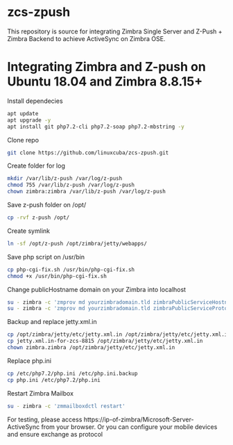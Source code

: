 # zcs-zpush
This repository is source for integrating Zimbra Single Server and Z-Push + Zimbra Backend to achieve ActiveSync on Zimbra OSE.

# Integrating Zimbra and Z-push on Ubuntu 18.04 and Zimbra 8.8.15+

Install dependecies

```bash
apt update
apt upgrade -y
apt install git php7.2-cli php7.2-soap php7.2-mbstring -y
```

Clone repo

```bash
git clone https://github.com/linuxcuba/zcs-zpush.git
```

Create folder for log

```bash
mkdir /var/lib/z-push /var/log/z-push
chmod 755 /var/lib/z-push /var/log/z-push
chown zimbra:zimbra /var/lib/z-push /var/log/z-push
```

Save z-push folder on /opt/

```bash
cp -rvf z-push /opt/
```

Create symlink

```bash
ln -sf /opt/z-push /opt/zimbra/jetty/webapps/
```

Save php script on /usr/bin

```bash
cp php-cgi-fix.sh /usr/bin/php-cgi-fix.sh
chmod +x /usr/bin/php-cgi-fix.sh
```

Change publicHostname domain on your Zimbra into localhost

```bash
su - zimbra -c 'zmprov md yourzimbradomain.tld zimbraPublicServiceHostname localhost'
su - zimbra -c 'zmprov md yourzimbradomain.tld zimbraPublicServiceProtocol https'
```

Backup and replace jetty.xml.in

```bash
cp /opt/zimbra/jetty/etc/jetty.xml.in /opt/zimbra/jetty/etc/jetty.xml.in.backup
cp jetty.xml.in-for-zcs-8815 /opt/zimbra/jetty/etc/jetty.xml.in
chown zimbra.zimbra /opt/zimbra/jetty/etc/jetty.xml.in
```

Replace php.ini

```bash
cp /etc/php7.2/php.ini /etc/php.ini.backup
cp php.ini /etc/php7.2/php.ini
```

Restart Zimbra Mailbox

```bash
su - zimbra -c 'zmmailboxdctl restart'
```

For testing, please access https://ip-of-zimbra/Microsoft-Server-ActiveSync from your browser. Or you can configure your mobile devices and ensure exchange as protocol
